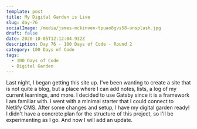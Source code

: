 ```yaml
---
template: post
title: My Digital Garden is Live
slug: day-76
socialImage: /media/james-mckinven-tpuao8gvs58-unsplash.jpg
draft: false
date: 2020-10-05T12:12:04.932Z
description: Day 76 - 100 Days of Code - Round 2
category: 100 Days of Code
tags:
  - 100 Days of Code
  - Digital Garden
---
```

Last night, I began getting this site up. I've been wanting to create a site that is not quite a blog, but a place where I can add notes, lists, a log of my current learnings, and more. I decided to use Gatsby since it is a framework I am familiar with. I went with a minimal starter that I could connect to Netlify CMS. After some changes and setup, I have my digital garden ready! I didn't have a concrete plan for the structure of this project, so I'll be experimenting as I go. And now I will add an update.